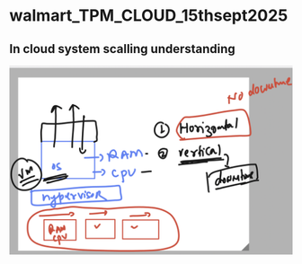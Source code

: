 # walmart_TPM_CLOUD_15thsept2025

## In cloud system  scalling understanding 

<img src="scale1.png">

